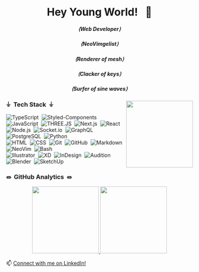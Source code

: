 <h1 align="center">Hey Young World! &nbsp; 🪩</h1>

<h5 align="center">⟨Web Developer⟩</h5>
<h5 align="center">⟨NeoVimgelist⟩</h5>
<h5 align="center">⟨Renderer of mesh⟩</h5>
<h5 align="center">⟨Clacker of keys⟩</h5>
<h5 align="center">⟨Surfer of sine waves⟩</h5>

<img height="180em" align="right" src="https://media.githubusercontent.com/media/andrewbastian/2020portfolio/master/src/assets/Com64Loading.gif"/>

### ⏚ &nbsp;Tech Stack&nbsp; ⏚
![TypeScript](https://img.shields.io/badge/-TypeScript-05122A?style=flat&logo=typescript&logoColor=FFA518)&nbsp;
![Styled-Components](https://img.shields.io/badge/-StyledComponents-05122A?style=flat&logo=styledcomponents&logoColor=563D7C)&nbsp;
![JavaScript](https://img.shields.io/badge/-JavaScript-05122A?style=flat&logo=javascript)&nbsp;
![THREE.JS](https://img.shields.io/badge/-THREE.js-05122A?style=flat&logo=threedotjs&logoColor=A8B9CC)&nbsp;
![Next.js](https://img.shields.io/badge/-Next.js-05122A?style=flat&logo=nextdotjs&logoColor=A8B9CC)&nbsp;
![React](https://img.shields.io/badge/-React-05122A?style=flat&logo=react)\
![Node.js](https://img.shields.io/badge/-Node.js-05122A?style=flat&logo=node.js)&nbsp;
![Socket.io](https://img.shields.io/badge/-Socket.io-05122A?style=flat&logo=socketdotio&logoColor=092E20)&nbsp;
![GraphQL](https://img.shields.io/badge/-GraphQL-05122A?style=flat&logo=graphql)&nbsp;
![PostgreSQL](https://img.shields.io/badge/-PostgreSQL-05122A?style=flat&logo=postgresql)&nbsp;
![Python](https://img.shields.io/badge/-Python-05122A?style=flat&logo=python)\
![HTML](https://img.shields.io/badge/-HTML-05122A?style=flat&logo=HTML5)&nbsp;
![CSS](https://img.shields.io/badge/-CSS-05122A?style=flat&logo=CSS3&logoColor=1572B6)&nbsp;
![Git](https://img.shields.io/badge/-Git-05122A?style=flat&logo=git)&nbsp;
![GitHub](https://img.shields.io/badge/-GitHub-05122A?style=flat&logo=github)&nbsp;
![Markdown](https://img.shields.io/badge/-Markdown-05122A?style=flat&logo=markdown)&nbsp;
![NeoVim](https://img.shields.io/badge/-NeoVim-05122A?style=flat&logo=neovim&logoColor=007ACC)&nbsp;
![Bash](https://img.shields.io/badge/-Bash-05122A?style=flat&logo=gnubash&logoColor=007ACC)\
![Illustrator](https://img.shields.io/badge/-Illustrator-05122A?style=flat&logo=adobe-illustrator)&nbsp;
![XD](https://img.shields.io/badge/-XD-05122A?style=flat&logo=adobexd)&nbsp;
![InDesign](https://img.shields.io/badge/-InDesign-05122A?style=flat&logo=adobe-indesign)&nbsp;
![Audition](https://img.shields.io/badge/-Audition-05122A?style=flat&logo=adobeaudition)&nbsp;
![Blender](https://img.shields.io/badge/-Blender-05122A?style=flat&logo=blender)&nbsp;
![SketchUp](https://img.shields.io/badge/-SketchUp-05122A?style=flat&logo=SketchUp)

### ⏛ &nbsp;GitHub Analytics&nbsp; ⏛

<p align="center">
<a href="https://github.com/andrewbastian">
  <img height="180em" src="https://github-readme-stats.vercel.app/api?username=andrewbastian&theme=graywhite&show_icons=true&hide=issues,contribs&include_all_commits=true&line_height=21&bg_color=0,f7c594,e5c39e,d3c1a7,afbdbb"/>
  <img height="180em" src="https://github-readme-stats.vercel.app/api/top-langs/?username=andrewbastian&layout=compact&show_icons=true&include_all_commits=true&bg_color=0,afbdbb,9dbbc5,8bb9ce,c1bfb1&theme=graywhite"/>
</a>
</p>


📫 [Connect with me on LinkedIn!](https://www.linkedin.com/in/andrew-bastian)

